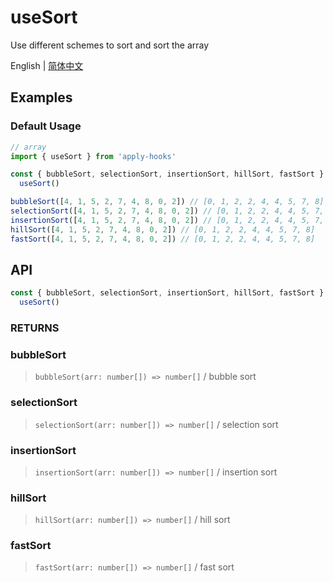 # useSort

Use different schemes to sort and sort the array

English | [简体中文](https://github.com/a572251465/w-hooks/blob/main/packages/src/useSort/index.zh-CN.md)

## Examples

### Default Usage

```js
// array
import { useSort } from 'apply-hooks'

const { bubbleSort, selectionSort, insertionSort, hillSort, fastSort } =
  useSort()

bubbleSort([4, 1, 5, 2, 7, 4, 8, 0, 2]) // [0, 1, 2, 2, 4, 4, 5, 7, 8]
selectionSort([4, 1, 5, 2, 7, 4, 8, 0, 2]) // [0, 1, 2, 2, 4, 4, 5, 7, 8]
insertionSort([4, 1, 5, 2, 7, 4, 8, 0, 2]) // [0, 1, 2, 2, 4, 4, 5, 7, 8]
hillSort([4, 1, 5, 2, 7, 4, 8, 0, 2]) // [0, 1, 2, 2, 4, 4, 5, 7, 8]
fastSort([4, 1, 5, 2, 7, 4, 8, 0, 2]) // [0, 1, 2, 2, 4, 4, 5, 7, 8]
```

## API

```typescript
const { bubbleSort, selectionSort, insertionSort, hillSort, fastSort } =
  useSort()
```

### RETURNS

### bubbleSort

> `bubbleSort(arr: number[]) => number[]` / bubble sort 

### selectionSort

> `selectionSort(arr: number[]) => number[]` / selection sort

### insertionSort

> `insertionSort(arr: number[]) => number[]` / insertion sort

### hillSort

> `hillSort(arr: number[]) => number[]` / hill sort

### fastSort

> `fastSort(arr: number[]) => number[]` / fast sort

